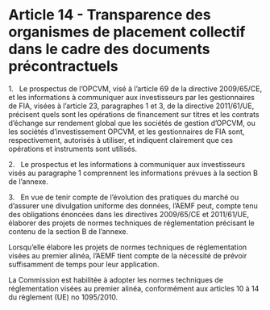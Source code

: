 # Article 14 - Transparence des organismes de placement collectif dans le cadre des documents précontractuels


1.   Le prospectus de l’OPCVM, visé à l’article 69 de la directive 2009/65/CE, et les informations à communiquer aux investisseurs par les gestionnaires de FIA, visées à l’article 23, paragraphes 1 et 3, de la directive 2011/61/UE, précisent quels sont les opérations de financement sur titres et les contrats d’échange sur rendement global que les sociétés de gestion d’OPCVM, ou les sociétés d’investissement OPCVM, et les gestionnaires de FIA sont, respectivement, autorisés à utiliser, et indiquent clairement que ces opérations et instruments sont utilisés.

2.   Le prospectus et les informations à communiquer aux investisseurs visés au paragraphe 1 comprennent les informations prévues à la section B de l’annexe.

3.   En vue de tenir compte de l’évolution des pratiques du marché ou d’assurer une divulgation uniforme des données, l’AEMF peut, compte tenu des obligations énoncées dans les directives 2009/65/CE et 2011/61/UE, élaborer des projets de normes techniques de réglementation précisant le contenu de la section B de l’annexe.

Lorsqu’elle élabore les projets de normes techniques de réglementation visées au premier alinéa, l’AEMF tient compte de la nécessité de prévoir suffisamment de temps pour leur application.

La Commission est habilitée à adopter les normes techniques de réglementation visées au premier alinéa, conformément aux articles 10 à 14 du règlement (UE) no 1095/2010.
